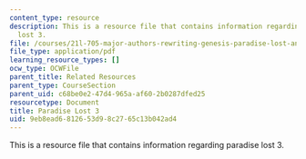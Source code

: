 ```yaml
---
content_type: resource
description: This is a resource file that contains information regarding paradise
  lost 3.
file: /courses/21l-705-major-authors-rewriting-genesis-paradise-lost-and-twentieth-century-fantasy-spring-2009/9eb8ead6812653d98c2765c13b042ad4_MIT21L_705S09_early_1668b.pdf
file_type: application/pdf
learning_resource_types: []
ocw_type: OCWFile
parent_title: Related Resources
parent_type: CourseSection
parent_uid: c68be0e2-47d4-965a-af60-2b0287dfed25
resourcetype: Document
title: Paradise Lost 3
uid: 9eb8ead6-8126-53d9-8c27-65c13b042ad4
---
```

This is a resource file that contains information regarding paradise lost 3.

